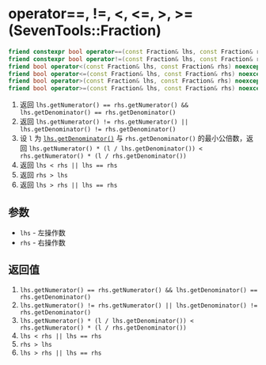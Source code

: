 # operator==, !=, <, <=, >, >=(SevenTools::Fraction)

```cpp
friend constexpr bool operator==(const Fraction& lhs, const Fraction& rhs) noexcept;// 1
friend constexpr bool operator!=(const Fraction& lhs, const Fraction& rhs) noexcept;// 2
friend bool operator<(const Fraction& lhs, const Fraction& rhs) noexcept;// 3 (C++20 起 constexpr)
friend bool operator<=(const Fraction& lhs, const Fraction& rhs) noexcept;// 4 (C++20 起 constexpr)
friend bool operator>(const Fraction& lhs, const Fraction& rhs) noexcept;// 5 (C++20 起 constexpr)
friend bool operator>=(const Fraction& lhs, const Fraction& rhs) noexcept;// 6 (C++20 起 constexpr)
```

1. 返回 `lhs.getNumerator() == rhs.getNumerator() && lhs.getDenominator() == rhs.getDenominator()`
2. 返回 `lhs.getNumerator() != rhs.getNumerator() || lhs.getDenominator() != rhs.getDenominator()`
3. 设 `l` 为 [`lhs.getDenominator()`](getDenominator.md) 与 `rhs.getDenominator()` 的最小公倍数，返回 `lhs.getNumerator() * (l / lhs.getDenominator()) < rhs.getNumerator() * (l / rhs.getDenominator())`
4. 返回 `lhs < rhs || lhs == rhs`
5. 返回 `rhs > lhs`
6. 返回 `lhs > rhs || lhs == rhs`

## 参数

- `lhs` \- 左操作数
- `rhs` \- 右操作数

## 返回值

1. `lhs.getNumerator() == rhs.getNumerator() && lhs.getDenominator() == rhs.getDenominator()`
2. `lhs.getNumerator() != rhs.getNumerator() || lhs.getDenominator() != rhs.getDenominator()`
3. `lhs.getNumerator() * (l / lhs.getDenominator()) < rhs.getNumerator() * (l / rhs.getDenominator())`
4. `lhs < rhs || lhs == rhs`
5. `rhs > lhs`
6. `lhs > rhs || lhs == rhs`